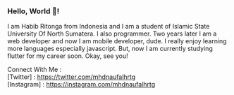 ### Hello, World 👋!
I am Habib Ritonga from Indonesia and I am a student of Islamic State University Of North Sumatera. I also programmer. Two years later I am a web developer and now I am mobile developer, dude. I really enjoy learning more languages especially javascript. But, now I am currently studying flutter for my career soon. Okay, see you!
<br />

Connect With Me :
<br />
[Twitter] : https://twitter.com/mhdnaufalhrtg
<br />
[Instagram] : https://instagram.com/mhdnaufalhrtg


